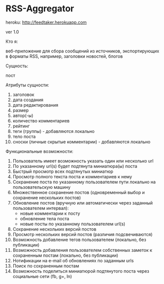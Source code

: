 RSS-Aggregator
==============
heroku: http://feedtaker.herokuapp.com

ver 1.0

Кто я:

веб-приложение для сбора сообщений из источников, экспортирующих в форматы RSS, например, заголовки новостей, блогов

Сущность:

пост

Атрибуты сущности:

1) заголовок
2) дата создания
3) дата редактирования
4) размер
5) автор(-ы)
6) количество комментариев
7) рейтинг
8) теги (группы) - добавляются локально
9) тело поста
10) сноски (личные скрытые комментарии) - добавляются локально

Функциональные возможности:
1) Пользователь имеет возможность указать один или несколько url
2) По указанному url(s) будет подтянута миниатюра(ы) поста
3) Быстрый просмотр всех подтянутых миниатюр
4) Просмотр полного текста поста и комментариев к нему
5) Сохранение поста по указанному пользователем пути локально на пользовательскую машину
6) Множественное сохранение постов (одновременный выбор и сохранение нескольких постов)
7) Обновление постов (вручную или автоматически через заданный пользователем интервал):
    - новые комментарии к посту
    - обновление тела поста
    - новые посты по указанному пользователем url(s)
8) Сохранение нескольких версий постов
9) Просмотр нескольких версий постов (различия подсвечиваются)
10) Возможность добавление тегов пользователем (локально, без публикации)
11) Возможность добавления пользователем собственных заметок к сохраненным постам (локально, без публикации)
12) Нотификации на e-mail об обновлениях по заданным urls
13) Поиск по сохраненным постам
14) Возможность поделиться миниатюрой подтянутого поста через социальные сети (fb, g+, ln)
